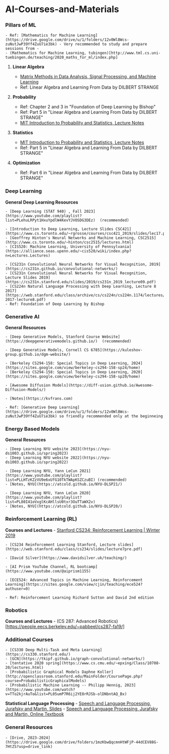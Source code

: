 # AI-Courses-and-Materials

### **Pillars of ML**
    - Ref: [Mathematics for Machine Learning](https://drive.google.com/drive/u/1/folders/12v0Wl8Wcs-zuNutJwP39Yf4ZuU7ie3bk) - Very recommended to study and prepare sessions from -
    - (Mathematics for Machine Learning, tubingen)[http://www.tml.cs.uni-tuebingen.de/teaching/2020_maths_for_ml/index.php]

1. **Linear Algebra**
    - [Matrix Methods in Data Analysis, Signal Processing, and Machine Learning](https://www.youtube.com/playlist?list=PLFBPgxvkodCqCTVN0isaSA6S--hSTFgEw)
    - Ref: Linear Algebra and Learning From Data by DILBERT STRANGE

2. **Probability**
    - Ref: Chapter 2 and 3 in "Foundation of Deep Learning by Bishop"
    - Ref: Part 5 in "Linear Algebra and Learning From Data by DILBERT STRANGE"
    - [MIT Introduction to Probability and Statistics, Lecture Notes](https://ocw.mit.edu/courses/18-05-introduction-to-probability-and-statistics-spring-2022/resources/lecture-notes/)

3. **Statistics**
    - [MIT Introduction to Probability and Statistics, Lecture Notes](https://ocw.mit.edu/courses/18-05-introduction-to-probability-and-statistics-spring-2022/resources/lecture-notes/)
    - Ref: Part 5 in "Linear Algebra and Learning From Data by DILBERT STRANGE"

4. **Optimization**
    - Ref: Part 6 in "Linear Algebra and Learning From Data by DILBERT STRANGE"

### **Deep Learning**

**General Deep Learning Resources**

    - [Deep Learning (STAT 940) , Fall 2023](https://www.youtube.com/playlist?list=PLehuLRPyt1HxuYpdlW4KevYJVOSDG3DEz)  (recommended)

    - [Introduction to Deep Learning, Lecture Slides CSC421](https://www.cs.toronto.edu/~rgrosse/courses/csc421_2019/slides/lec17.pdf)    
    - [Geoffrey Hinton's Neural Networks and Machine Learning, CSC2515](http://www.cs.toronto.edu/~hinton/csc2515/lectures.html)
    - [CIS520: Machine Learning, University of Pennsylvania](https://alliance.seas.upenn.edu/~cis520/wiki/index.php?n=Lectures.Lectures)

    - [CS231n Convolutional Neural Networks for Visual Recognition, 2019](https://cs231n.github.io/convolutional-networks/)
    - [CS231n Convolutional Neural Networks for Visual Recognition, Lecture Slides 2019](https://cs231n.stanford.edu/slides/2019/cs231n_2019_lecture09.pdf)
    - [CS224n Natural Language Processing with Deep Learning, Lecture 8 2017](https://web.stanford.edu/class/archive/cs/cs224n/cs224n.1174/lectures/cs224n-2017-lecture8.pdf)
    - Ref: Foundation of Deep Learning by Bishop    

### **Generative AI**

**General Resources**

    - [Deep Generative Models, Stanford Course Website](https://deepgenerativemodels.github.io/)  (recommended)
    
    - [Deep Generative Models, Cornell CS 6785](https://kuleshov-group.github.io/dgm-website/)

    - [Berkeley CS294-158: Special Topics in Deep Learning, 2024](https://sites.google.com/view/berkeley-cs294-158-sp24/home)
    - [Berkeley CS294-158: Special Topics in Deep Learning, 2020](https://sites.google.com/view/berkeley-cs294-158-sp20/home)

    - [Awesome Diffusion Models](https://diff-usion.github.io/Awesome-Diffusion-Models/)

    - [Notes](https://kvfrans.com)

    - Ref: [Generative Deep Learning](https://drive.google.com/drive/u/1/folders/12v0Wl8Wcs-zuNutJwP39Yf4ZuU7ie3bk) so friendly recommended only at the beginneing


### **Energy Based Models**

**General Resources**

    - [Deep Learning NYU website 2023](https://nyu-ds1003.github.io/spring2023)
    - [Deep Learning NYU website 2022](https://nyu-ds1003.github.io/spring2022)

    - [Deep Learning NYU, Yann LeCun 2021](https://www.youtube.com/playlist?list=PLLHTzKZzVU9e6xUfG10TkTWApKSZCzuBI) (recommended)
    - [Notes, NYU](https://atcold.github.io/NYU-DLSP21/)                                                             

    - [Deep Learning NYU, Yann LeCun 2020](https://www.youtube.com/playlist?list=PL80I41oVxglKcAHllsU0txr3OuTTaWX2v)
    - [Notes, NYU](https://atcold.github.io/NYU-DLSP20/)


### **Reinforcement Learning (RL)**

**Courses and Lectures**
    - [Stanford CS234: Reinforcement Learning | Winter 2019](https://www.youtube.com/playlist?list=PLoROMvodv4rOSOPzutgyCTapiGlY2Nd8u)

    - [CS234 Reinforcement Learning Stanford, Lecture slides](https://web.stanford.edu/class/cs234/slides/lecture7pre.pdf)

    - [David Silver](https://www.davidsilver.uk/teaching/)

    - [AI Prism YouTube Channel, RL bootcamp](https://www.youtube.com/@aiprism1155)

    - [ECE524: Advanced Topics in Machine Learning, Reinforcement Learning](https://sites.google.com/view/cjin/teaching/ece524?authuser=0)

    - Ref: Reinforcement Learning Richard Sutton and David 2nd edition

### **Robotics**

**Courses and Lectures**
    - (CS 287: Advanced Robotics)[https://people.eecs.berkeley.edu/~pabbeel/cs287-fa19/]

### **Additional Courses**

    - [CS330 Deep Multi-Task and Meta Learning](https://cs330.stanford.edu/)
    - [GCN](https://tkipf.github.io/graph-convolutional-networks/)
    - [tentative 2020 spring](https://www.cs.cmu.edu/~epxing/Class/10708-20/lectures.html)
    - [Probabilistic Graphical Models Daphne Koller](http://openclassroom.stanford.edu/MainFolder/CoursePage.php?course=ProbabilisticGraphicalModels)
    - [Probabilistic Machine Learning -- Philipp Hennig, 2023](https://www.youtube.com/watch?v=TTo2kjrAuTo&list=PL05umP7R6ij2YE8rRJSb-olDNbntAQ_Bx)

**Statistical Language Processing**
    - [Speech and Language Processing, Jurafsky and Martin, Slides](https://web.stanford.edu/~jurafsky/slp3/{1-19}.pdf)
    - [Speech and Language Processing, Jurafsky and Martin, Online Textbook](https://web.stanford.edu/~jurafsky/slp3/)

### **General Resources**
    - [Drive, 2023-2024](https://drive.google.com/drive/folders/1mzKbwQqcmnHtWFjP-44dCEV88G-7HtZS?usp=drive_link)
